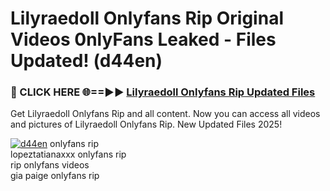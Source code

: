 # Lilyraedoll Onlyfans Rip Original Videos 0nlyFans Leaked - Files Updated! (d44en)

<h3>🔴 CLICK HERE 🌐==►► <a href="https://tinyurl.com/brd5kh86" rel="nofollow">Lilyraedoll Onlyfans Rip Updated Files</a></h3>

Get Lilyraedoll Onlyfans Rip and all content. Now you can access all videos and pictures of Lilyraedoll Onlyfans Rip. New Updated Files 2025!

[![d44en](https://i.imgur.com/K7sEzmb.gif)](https://tinyurl.com/brd5kh86)
onlyfans rip<br>
lopeztatianaxxx onlyfans rip<br>
rip onlyfans videos<br>
gia paige onlyfans rip